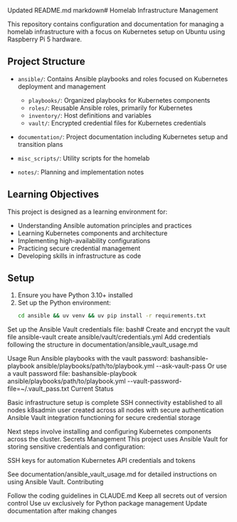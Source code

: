 Updated README.md
markdown# Homelab Infrastructure Management

This repository contains configuration and documentation for managing a homelab infrastructure with a focus on Kubernetes setup on Ubuntu using Raspberry Pi 5 hardware.

## Project Structure

- `ansible/`: Contains Ansible playbooks and roles focused on Kubernetes deployment and management
  - `playbooks/`: Organized playbooks for Kubernetes components
  - `roles/`: Reusable Ansible roles, primarily for Kubernetes
  - `inventory/`: Host definitions and variables
  - `vault/`: Encrypted credential files for Kubernetes credentials

- `documentation/`: Project documentation including Kubernetes setup and transition plans
- `misc_scripts/`: Utility scripts for the homelab
- `notes/`: Planning and implementation notes

## Learning Objectives

This project is designed as a learning environment for:
- Understanding Ansible automation principles and practices
- Learning Kubernetes components and architecture
- Implementing high-availability configurations
- Practicing secure credential management
- Developing skills in infrastructure as code

## Setup

1. Ensure you have Python 3.10+ installed
2. Set up the Python environment:
   ```bash
   cd ansible && uv venv && uv pip install -r requirements.txt

Set up the Ansible Vault credentials file:
bash# Create and encrypt the vault file
ansible-vault create ansible/vault/credentials.yml
Add credentials following the structure in documentation/ansible_vault_usage.md

Usage
Run Ansible playbooks with the vault password:
bashansible-playbook ansible/playbooks/path/to/playbook.yml --ask-vault-pass
Or use a vault password file:
bashansible-playbook ansible/playbooks/path/to/playbook.yml --vault-password-file=~/.vault_pass.txt
Current Status

Basic infrastructure setup is complete
SSH connectivity established to all nodes
k8sadmin user created across all nodes with secure authentication
Ansible Vault integration functioning for secure credential storage

Next steps involve installing and configuring Kubernetes components across the cluster.
Secrets Management
This project uses Ansible Vault for storing sensitive credentials and configuration:

SSH keys for automation
Kubernetes API credentials and tokens

See documentation/ansible_vault_usage.md for detailed instructions on using Ansible Vault.
Contributing

Follow the coding guidelines in CLAUDE.md
Keep all secrets out of version control
Use uv exclusively for Python package management
Update documentation after making changes